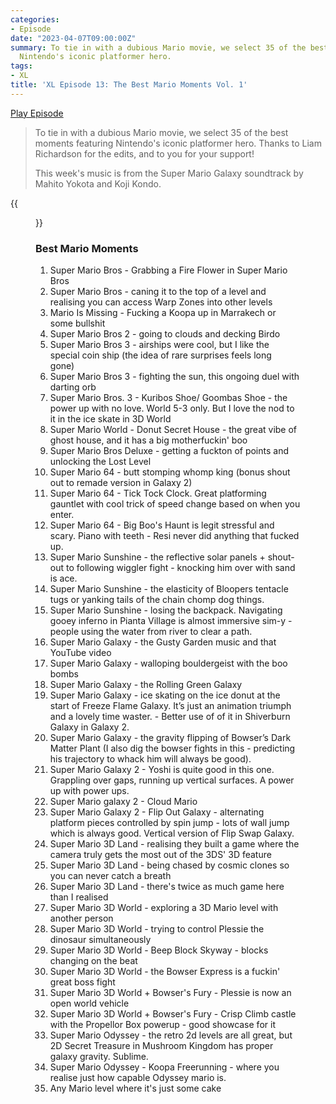 ```yaml
---
categories:
- Episode
date: "2023-04-07T09:00:00Z"
summary: To tie in with a dubious Mario movie, we select 35 of the best moments featuring
  Nintendo's iconic platformer hero.
tags:
- XL
title: 'XL Episode 13: The Best Mario Moments Vol. 1'
---
```


[Play Episode](https://www.patreon.com/posts/episode-13-best-81141111)
> To tie in with a dubious Mario movie, we select 35 of the best moments featuring Nintendo's iconic platformer hero. Thanks to Liam Richardson for the edits, and to you for your support!
>
> This week's music is from the Super Mario Galaxy soundtrack by Mahito Yokota and Koji Kondo.

{{<figure 
    src="/assets/images/mario-moments.jpeg" 
    caption="Image credit: Naeslyn" 
    alt="Mario Moments">}}

### Best Mario Moments

1. Super Mario Bros - Grabbing a Fire Flower in Super Mario Bros
2. Super Mario Bros - caning it to the top of a level and realising you can access Warp Zones into other levels
3. Mario Is Missing - Fucking a Koopa up in Marrakech or some bullshit
4. Super Mario Bros 2 - going to clouds and decking Birdo
5. Super Mario Bros 3 - airships were cool, but I like the special coin ship (the idea of rare surprises feels long gone) 
6. Super Mario Bros 3 - fighting the sun, this ongoing duel with darting orb
7. Super Mario Bros. 3 - Kuribos Shoe/ Goombas Shoe - the power up with no love. World 5-3 only. But I love the nod to it in the ice skate in 3D World
8. Super Mario World - Donut Secret House - the great vibe of ghost house, and it has a big motherfuckin' boo
9. Super Mario Bros Deluxe - getting a fuckton of points and unlocking the Lost Level
10. Super Mario 64 - butt stomping whomp king (bonus shout out to remade version in Galaxy 2)
11. Super Mario 64 - Tick Tock Clock. Great platforming gauntlet with cool trick of speed change based on when you enter.
12. Super Mario 64 - Big Boo's Haunt is legit stressful and scary. Piano with teeth - Resi never did anything that fucked up.
13. Super Mario Sunshine - the reflective solar panels + shout-out to following wiggler fight - knocking him over with sand is ace.
14. Super Mario Sunshine - the elasticity of Bloopers tentacle tugs or yanking tails of the chain chomp dog things.
15. Super Mario Sunshine - losing the backpack. Navigating gooey inferno in Pianta Village is almost immersive sim-y - people using the water from river to clear a path.
16. Super Mario Galaxy - the Gusty Garden music and that YouTube video
17. Super Mario Galaxy - walloping bouldergeist with the boo bombs
18. Super Mario Galaxy - the Rolling Green Galaxy
19. Super Mario Galaxy - ice skating on the ice donut at the start of Freeze Flame Galaxy. It’s just an animation triumph and a lovely time waster. - Better use of of it in Shiverburn Galaxy in Galaxy 2.
20. Super Mario Galaxy - the gravity flipping of Bowser’s Dark Matter Plant (I also dig the bowser fights in this - predicting his trajectory to whack him will always be good).
21. Super Mario Galaxy 2 - Yoshi is quite good in this one. Grappling over gaps, running up vertical surfaces. A power up with power ups.
22. Super Mario galaxy 2 - Cloud Mario
23. Super Mario Galaxy 2 - Flip Out Galaxy - alternating platform pieces controlled by spin jump - lots of wall jump which is always good. Vertical version of Flip Swap Galaxy.
24. Super Mario 3D Land - realising they built a game where the camera truly gets the most out of the 3DS' 3D feature
25. Super Mario 3D Land - being chased by cosmic clones so you can never catch a breath
26. Super Mario 3D Land - there's twice as much game here than I realised
27. Super Mario 3D World - exploring a 3D Mario level with another person
28. Super Mario 3D World - trying to control Plessie the dinosaur simultaneously
29. Super Mario 3D World - Beep Block Skyway - blocks changing on the beat
30. Super Mario 3D World - the Bowser Express is a fuckin' great boss fight
31. Super Mario 3D World + Bowser's Fury - Plessie is now an open world vehicle
32. Super Mario 3D World + Bowser's Fury - Crisp Climb castle with the Propellor Box powerup - good showcase for it
33. Super Mario Odyssey - the retro 2d levels are all great, but 2D Secret Treasure in Mushroom Kingdom has proper galaxy gravity. Sublime.
34. Super Mario Odyssey - Koopa Freerunning - where you realise just how capable Odyssey mario is.
35. Any Mario level where it's just some cake